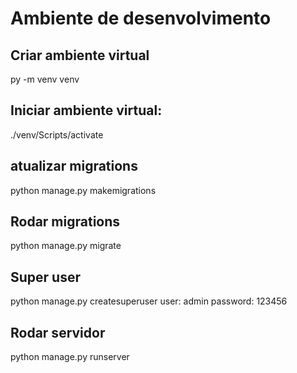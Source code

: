 # Ambiente de desenvolvimento

## Criar ambiente virtual
py -m venv venv
## Iniciar ambiente virtual:
./venv/Scripts/activate

## atualizar migrations
python manage.py makemigrations

## Rodar migrations
python manage.py migrate

## Super user
python manage.py createsuperuser
user: admin
password: 123456

## Rodar servidor
python manage.py runserver